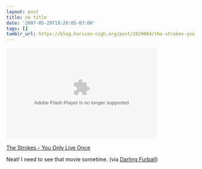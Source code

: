 ```yaml
---
layout: post
title: no title
date: '2007-05-29T19:28:05-07:00'
tags: []
tumblr_url: https://blog.horizon-nigh.org/post/2629004/the-strokes-you-only-live-once-neat-i-need-to
---
```

<object width="400" height="244"><param name="movie" value="http://media.imeem.com/v/hfNdxbaFiX/aus=false/">
<embed src="http://media.imeem.com/v/hfNdxbaFiX/aus=false/" type="application/x-shockwave-flash" width="400" height="244"></embed></object>  

[The Strokes - You Only Live Once](http://thestrokes.imeem.com/video/YG-iSIQn/the_strokes_you_only_live_once/) [  
](http://thestrokes.imeem.com/video/YG-iSIQn/the_strokes_you_only_live_once/)

Neat! I need to see that movie sometime. (via [Darling Furball](http://daringfireball.net/linked/2007/may#tue-29-strokes_once))

